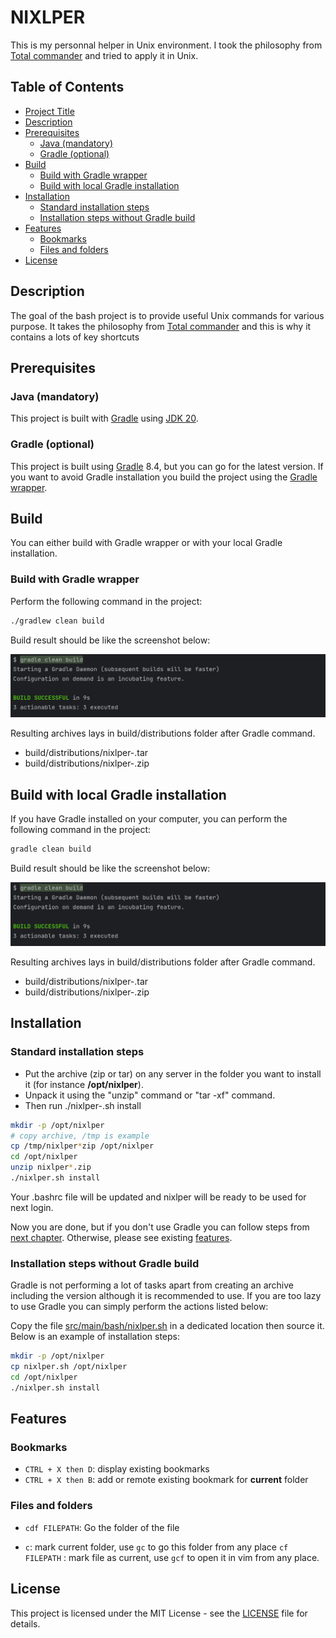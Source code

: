 # NIXLPER

This is my personnal helper in Unix environment. I took the philosophy from [Total commander](https://www.ghisler.com/accueil.htm) and tried to apply it in Unix.

## Table of Contents

- [Project Title](#nixlper)
- [Description](#description)
- [Prerequisites](#prerequisites)
  - [Java (mandatory)](#java-mandatory)
  - [Gradle (optional)](#gradle-optional)
- [Build](#build)
  - [Build with Gradle wrapper](#build-with-gradle-wrapper)
  - [Build with local Gradle installation](#build-with-local-gradle-installation)
- [Installation](#installation)
  - [Standard installation steps](#standard-installation-steps)
  - [Installation steps without Gradle build](#installation-steps-without-gradle-build)
- [Features](#features)
  - [Bookmarks](#bookmarks)
  - [Files and folders](#files-and-folders)
- [License](#license)

## Description

The goal of the bash project is to provide useful Unix commands for various purpose. It takes the philosophy from [Total commander](https://www.ghisler.com/accueil.htm) 
and this is why it contains a lots of key shortcuts

## Prerequisites

### Java (mandatory)

This project is built with [Gradle](#gradle) using [JDK 20](https://www.oracle.com/java/technologies/javase/jdk20-archive-downloads.html).

### Gradle (optional)

This project is built using [Gradle](https://gradle.org/releases/) 8.4, but you can go for the latest version. If you want to avoid Gradle
installation you build the project using the [Gradle wrapper](#build-with-gradle-wrapper).

## Build
You can either build with Gradle wrapper or with your local Gradle installation.

### Build with Gradle wrapper
Perform the following command in the project:
```bash
./gradlew clean build
```
Build result should be like the screenshot below:

![gradle_build.png](documentation/gradle_build.png)

Resulting archives lays in build/distributions folder after Gradle command.
- build/distributions/nixlper-<version>.tar
- build/distributions/nixlper-<version>.zip

## Build with local Gradle installation

If you have Gradle installed on your computer, you can perform the following command in the project:
```bash
gradle clean build
```
Build result should be like the screenshot below:

![gradle_build.png](documentation/gradle_build.png)

Resulting archives lays in build/distributions folder after Gradle command.
- build/distributions/nixlper-<version>.tar
- build/distributions/nixlper-<version>.zip

## Installation

### Standard installation steps

- Put the archive (zip or tar) on any server in the folder you want to install it (for instance **/opt/nixlper**).
- Unpack it using the "unzip" command or "tar -xf" command.
- Then run ./nixlper-<version>.sh install

```bash
mkdir -p /opt/nixlper
# copy archive, /tmp is example
cp /tmp/nixlper*zip /opt/nixlper
cd /opt/nixlper
unzip nixlper*.zip
./nixlper.sh install
```

Your .bashrc file will be updated and nixlper will be ready to be used for next login.

Now you are done, but if you don't use Gradle you can follow steps from [next chapter](#installation-steps-without-gradle-build).
Otherwise, please see existing [features](#features).

### Installation steps without Gradle build

Gradle is not performing a lot of tasks apart from creating an archive including the version although it is recommended 
to use. If you are too lazy to use Gradle you can simply perform the actions listed below:

Copy the file [src/main/bash/nixlper.sh](src/main/bash/nixlper.sh) in a dedicated location then source it. 
Below is an example of installation steps:

```bash
mkdir -p /opt/nixlper
cp nixlper.sh /opt/nixlper
cd /opt/nixlper
./nixlper.sh install
```
## Features

### Bookmarks
- `CTRL + X then D`: display existing bookmarks
- `CTRL + X then B`: add or remote existing bookmark for **current** folder

### Files and folders

- `cdf FILEPATH`: Go the folder of the file

- `c`: mark current folder, use `gc` to go this folder from any place
`cf FILEPATH` : mark file as current, use `gcf` to open it in vim from any place.

## License

This project is licensed under the MIT License - see the [LICENSE](LICENSE) file for details.

